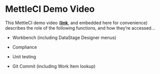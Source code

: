 # MettleCI Demo Video

This MettleCI demo video ([**link**](https://www.youtube.com/watch?v=QnZW68zdegU&t=1719s), and embedded here for convenience) describes the role of the following functions, and how they’re accessed…

*   Workbench (including DataStage Designer menus)
    
*   Compliance
    
*   Unit testing
    
*   Git Commit (including Work Item lookup)